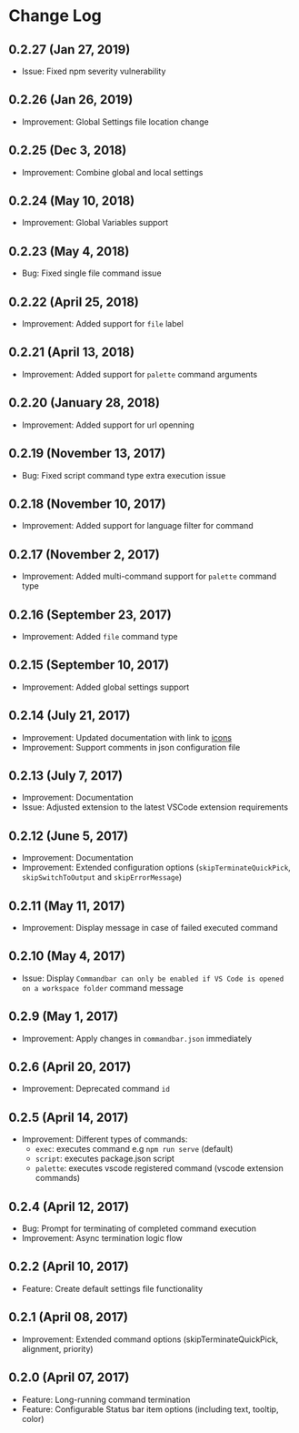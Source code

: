 # Change Log

## 0.2.27 (Jan 27, 2019)
- Issue: Fixed npm severity vulnerability

## 0.2.26 (Jan 26, 2019)
- Improvement: Global Settings file location change

## 0.2.25 (Dec 3, 2018)
- Improvement: Combine global and local settings

## 0.2.24 (May 10, 2018)
- Improvement: Global Variables support

## 0.2.23 (May 4, 2018)
- Bug: Fixed single file command issue

## 0.2.22 (April 25, 2018)
- Improvement: Added support for `file` label

## 0.2.21 (April 13, 2018)
- Improvement: Added support for `palette` command arguments

## 0.2.20 (January 28, 2018)
- Improvement: Added support for url openning

## 0.2.19 (November 13, 2017)
- Bug: Fixed script command type extra execution issue

## 0.2.18 (November 10, 2017)
- Improvement: Added support for language filter for command

## 0.2.17 (November 2, 2017)
- Improvement: Added multi-command support for `palette` command type

## 0.2.16 (September 23, 2017)
- Improvement: Added `file` command type

## 0.2.15 (September 10, 2017)
- Improvement: Added global settings support

## 0.2.14 (July 21, 2017)
- Improvement: Updated documentation with link to [icons](https://octicons.github.com/)
- Improvement: Support comments in json configuration file

## 0.2.13 (July 7, 2017)
- Improvement: Documentation
- Issue: Adjusted extension to the latest VSCode extension requirements

## 0.2.12 (June 5, 2017)
- Improvement: Documentation
- Improvement: Extended configuration options (`skipTerminateQuickPick`, `skipSwitchToOutput` and `skipErrorMessage`)

## 0.2.11 (May 11, 2017)
- Improvement: Display message in case of failed executed command

## 0.2.10 (May 4, 2017)
- Issue: Display `Commandbar can only be enabled if VS Code is opened on a workspace folder` command message

## 0.2.9 (May 1, 2017)
- Improvement: Apply changes in `commandbar.json` immediately

## 0.2.6 (April 20, 2017)
- Improvement: Deprecated command `id`

## 0.2.5 (April 14, 2017)
- Improvement: Different types of commands:
	* `exec`: executes command e.g `npm run serve` (default)
	* `script`: executes package.json script
	* `palette`: executes vscode registered command (vscode extension commands)

## 0.2.4 (April 12, 2017)
- Bug: Prompt for terminating of completed command execution
- Improvement: Async termination logic flow

## 0.2.2 (April 10, 2017)
- Feature: Create default settings file functionality

## 0.2.1 (April 08, 2017)
- Improvement: Extended command options (skipTerminateQuickPick, alignment, priority)

## 0.2.0 (April 07, 2017)
- Feature: Long-running command termination
- Feature: Configurable Status bar item options (including text, tooltip, color)
